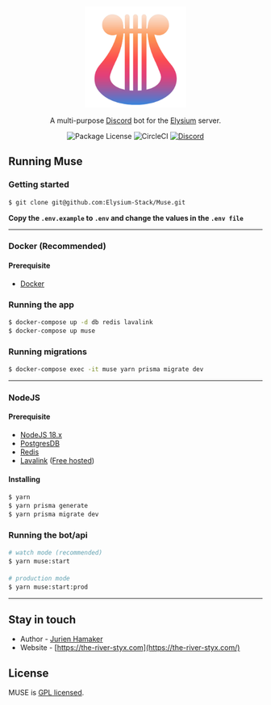 <p align="center">
  <a href="http://the-river-styx.com/" target="blank"><img src="https://raw.githubusercontent.com/Elysium-Stack/Muse/master/.github/logo.png" width="200" alt="Muse logo" /></a>
</p>

  <p align="center">A multi-purpose <a href="http://discord.com" target="_blank">Discord</a> bot for the <a href="http://the-river-styx.com" target="_blank">Elysium</a> server.</p>
    <p align="center">
      <img src="https://img.shields.io/github/license/elysium-stack/muse" alt="Package License" />
      <img src="https://img.shields.io/github/actions/workflow/status/elysium-stack/muse/deploy.yml" alt="CircleCI" />
      <a href="https://discord.the-river-styx.com" target="_blank"><img src="https://img.shields.io/badge/discord-online-brightgreen.svg" alt="Discord"/></a>
    </p>
  <!--[![Backers on Open Collective](https://opencollective.com/nest/backers/badge.svg)](https://opencollective.com/nest#backer)
  [![Sponsors on Open Collective](https://opencollective.com/nest/sponsors/badge.svg)](https://opencollective.com/nest#sponsor)-->

## Running Muse

### Getting started

```bash
$ git clone git@github.com:Elysium-Stack/Muse.git
```

**Copy the `.env.example` to `.env` and change the values in the `.env file`**

---

### Docker (Recommended)

#### Prerequisite

-   [Docker](https://www.docker.com/)

### Running the app

```bash
$ docker-compose up -d db redis lavalink
$ docker-compose up muse
```

### Running migrations

```bash
$ docker-compose exec -it muse yarn prisma migrate dev
```

---

### NodeJS

#### Prerequisite

-   [NodeJS 18.x](https://nodejs.org/en/download)
-   [PostgresDB](https://www.postgresql.org/)
-   [Redis](https://redis.io/)
-   [Lavalink](https://github.com/freyacodes/Lavalink) ([Free hosted](https://lavalink.darrennathanael.com/NoSSL/lavalink-without-ssl/))

#### Installing

```bash
$ yarn
$ yarn prisma generate
$ yarn prisma migrate dev
```

### Running the bot/api

```bash
# watch mode (recommended)
$ yarn muse:start

# production mode
$ yarn muse:start:prod
```

---

## Stay in touch

-   Author - [Jurien Hamaker](https://jurien.dev)
-   Website - [https://the-river-styx.com](https://the-river-styx.com/)

## License

MUSE is [GPL licensed](LICENSE).
